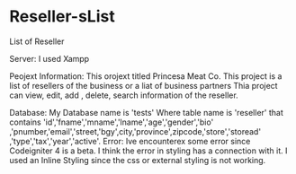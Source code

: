 # Reseller-sList
List of Reseller

Server:
I used Xampp

Peojext Information:
This orojext titled Princesa Meat Co. This project is a list of resellers 
of the business or a liat of business partners
Thia project can view, edit, add , delete, search information of
the reseller.

Database:
My Database name is 'tests'
Where table name is 'reseller'
that contains  'id','fname','mname','lname','age','gender','bio'
,'pnumber,'email','street,'bgy',city,'province',zipcode,'store','storead'
,'type','tax','year','active'.
Error:
Ive encounterex some error since Codeigniter 4 is a beta. I think the error in styling
has a connection with it. I used an Inline Styling since the css or external 
styling is not working.
